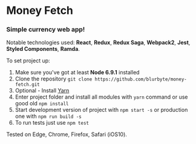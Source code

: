 # Money Fetch

### Simple currency web app!

Notable technologies used: __React__, __Redux__, __Redux Saga__, __Webpack2__, __Jest__, __Styled Components__, __Ramda__.

To set project up:

1. Make sure you've got at least __Node 6.9.1__ installed
2. Clone the repository `git clone https://github.com/blurbyte/money-fetch.git`
3. Optional - Install [Yarn](https://yarnpkg.com/lang/en/)
4. Enter project folder and install all modules with `yarn` command or use good old `npm install`
5. Start development version of project with `npm start -s` or production one with `npm run build -s`
6. To run tests just use `npm test`

Tested on Edge, Chrome, Firefox, Safari (iOS10).
